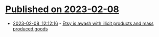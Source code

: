 # [Published on 2023-02-08](index.md)

* [2023-02-08, 12:12:16](https://news.ycombinator.com/item?id=34707024) - [Etsy is awash with illicit products and mass produced goods](https://www.businessinsider.com/etsy-sells-ivory-weapons-poisonous-plants-mass-produced-products-2021-4)
